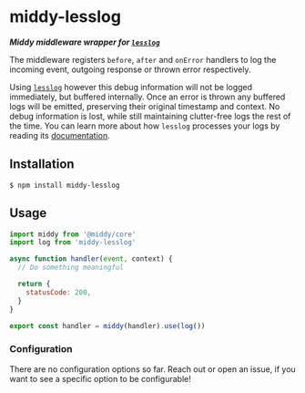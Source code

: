 # middy-lesslog

**_Middy middleware wrapper for [`lesslog`](https://github.com/rschweizer/lesslog#readme)_**

The middleware registers `before`, `after` and `onError` handlers to log the incoming event, outgoing response or thrown error respectively.

Using [`lesslog`](https://github.com/rschweizer/lesslog) however this debug information will not be logged immediately, but buffered internally. Once an error is thrown any buffered logs will be emitted, preserving their original timestamp and context. No debug information is lost, while still maintaining clutter-free logs the rest of the time. You can learn more about how `lesslog` processes your logs by reading its [documentation](https://github.com/rschweizer/lesslog#readme).

## Installation

```shell
$ npm install middy-lesslog
```

## Usage

```javascript
import middy from '@middy/core'
import log from 'middy-lesslog'

async function handler(event, context) {
  // Do something meaningful

  return {
    statusCode: 200,
  }
}

export const handler = middy(handler).use(log())
```

### Configuration

There are no configuration options so far. Reach out or open an issue, if you want to see a specific option to be configurable!

